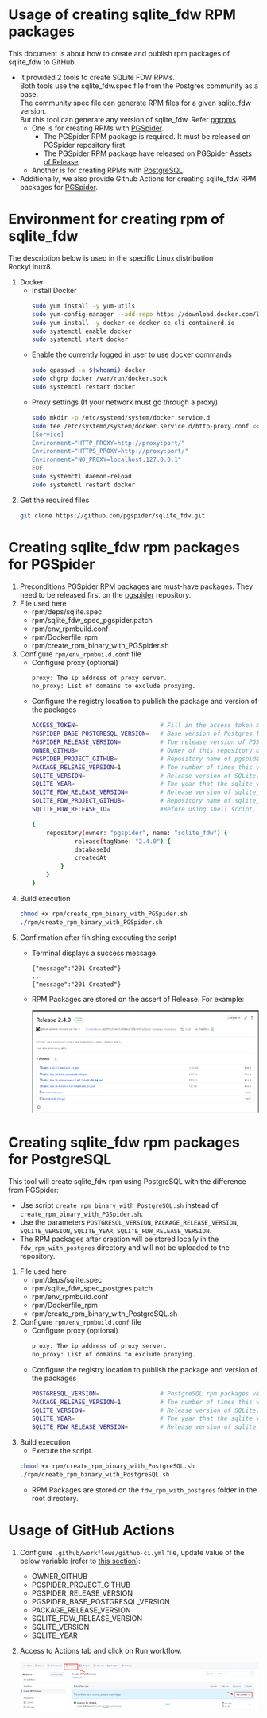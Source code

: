 Usage of creating sqlite_fdw RPM packages
=====================================

This document is about how to create and publish rpm packages of sqlite_fdw to GitHub. 
- It provided 2 tools to create SQLite FDW RPMs.  
Both tools use the sqlite_fdw.spec file from the Postgres community as a base.  
The community spec file can generate RPM files for a given sqlite_fdw version.  
But this tool can generate any version of sqlite_fdw. Refer [pgrpms](https://git.postgresql.org/gitweb/?p=pgrpms.git;a=blob;f=rpm/redhat/main/non-common/sqlite_fdw/main/sqlite_fdw.spec;h=c958692646ae9275f9b3aa17040df22095a58f41;hb=2aa9f88e9fec8c0f41b13b7cc5fb6dae42428ead)
	- One is for creating RPMs with [PGSpider](#creating-sqlite_fdw-rpm-packages-for-pgspider).
		- The PGSpider RPM package is required. It must be released on PGSpider repository first.
		- The PGSpider RPM package have released on PGSpider [Assets of Release](https://github.com/pgspider/pgspider/releases).
	- Another is for creating RPMs with [PostgreSQL](#creating-sqlite_fdw-rpm-packages-for-postgresql).
- Additionally, we also provide Github Actions for creating sqlite_fdw RPM packages for [PGSpider](#usage-of-github-actions).


Environment for creating rpm of sqlite_fdw
=====================================
The description below is used in the specific Linux distribution RockyLinux8.
1. Docker
	- Install Docker
		```sh
		sudo yum install -y yum-utils
		sudo yum-config-manager --add-repo https://download.docker.com/linux/centos/docker-ce.repo
		sudo yum install -y docker-ce docker-ce-cli containerd.io
		sudo systemctl enable docker
		sudo systemctl start docker
		```
	- Enable the currently logged in user to use docker commands
		```sh
		sudo gpasswd -a $(whoami) docker
		sudo chgrp docker /var/run/docker.sock
		sudo systemctl restart docker
		```
	- Proxy settings (If your network must go through a proxy)
		```sh
		sudo mkdir -p /etc/systemd/system/docker.service.d
		sudo tee /etc/systemd/system/docker.service.d/http-proxy.conf << EOF
		[Service]
		Environment="HTTP_PROXY=http://proxy:port/"
		Environment="HTTPS_PROXY=http://proxy:port/"
		Environment="NO_PROXY=localhost,127.0.0.1"
		EOF
		sudo systemctl daemon-reload
		sudo systemctl restart docker
		```
2. Get the required files  
	```sh
	git clone https://github.com/pgspider/sqlite_fdw.git
	```

Creating sqlite_fdw rpm packages for PGSpider
=====================================
1. Preconditions
	PGSpider RPM packages are must-have packages. They need to be released first on the [pgspider](https://github.com/pgspider/pgspider) repository.
2. File used here
	- rpm/deps/sqlite.spec
	- rpm/sqlite_fdw_spec_pgspider.patch
	- rpm/env_rpmbuild.conf
	- rpm/Dockerfile_rpm
	- rpm/create_rpm_binary_with_PGSpider.sh
3. Configure `rpm/env_rpmbuild.conf` file
	- Configure proxy (optional)
		```sh
		proxy: The ip address of proxy server.
		no_proxy: List of domains to exclude proxying.
		```
	- Configure the registry location to publish the package and version of the packages
		```sh
		ACCESS_TOKEN=						# Fill in the access token of your account. It will be used for authentication when publish docker image or packages to GitHub. Refer (https://docs.github.com/en/authentication/keeping-your-account-and-data-secure/managing-your-personal-access-tokens#creating-a-personal-access-token-classic) for how to create a access token.
		PGSPIDER_BASE_POSTGRESQL_VERSION=	# Base version of Postgres for PGSpider. For example: 16.
		PGSPIDER_RELEASE_VERSION=			# The release version of PGSpider. It used to version of PGSpider rpm package. For example: 4.0.0-1.
		OWNER_GITHUB=						# Owner of this repository on Gihub (For example: https://github.com/pgspider/parquet_s3_fdw. The owner is pgspider).
		PGSPIDER_PROJECT_GITHUB=			# Repository name of pgspider. Normally it is "pgspider". If you forked or import it into a new repository, it will be different).
		PACKAGE_RELEASE_VERSION=1			# The number of times this version of the sqlite_fdw has been packaged.
		SQLITE_VERSION=						# Release version of SQLite. For example: 3.42.0. You can check in: https://www.sqlite.org/chronology.html.
		SQLITE_YEAR=						# The year that the sqlite version was released. For example: 2023 for version 3.42.0. You can check in: https://www.sqlite.org/chronology.html.
		SQLITE_FDW_RELEASE_VERSION= 		# Release version of sqlite_fdw. For example: 2.4.0.
		SQLITE_FDW_PROJECT_GITHUB=			# Repository name of sqlite_fdw. Normally it is "sqlite_fdw". If you forked or import it into a new repository, it can be different).
		SQLITE_FDW_RELEASE_ID=				#Before using shell script, you need to create a release (with a tag name) in GitHub manually. And then you need to access into [here](https://docs.github.com/en/graphql/overview/explorer) and execute the below script to get release id (need to update **owner**, **name** and **tagName**):
		```
		```sh
		{
			repository(owner: "pgspider", name: "sqlite_fdw") {
					release(tagName: "2.4.0") {
					databaseId
					createdAt
				}
			}
		}
		```
4. Build execution
	```sh
	chmod +x rpm/create_rpm_binary_with_PGSpider.sh
	./rpm/create_rpm_binary_with_PGSpider.sh
	```
5. Confirmation after finishing executing the script
	- Terminal displays a success message. 
		```
		{"message":"201 Created"}
		...
		{"message":"201 Created"}
		```
	- RPM Packages are stored on the assert of Release. For example:

		![Alt text](images/Github/release_screen.PNG)

Creating sqlite_fdw rpm packages for PostgreSQL
=====================================
This tool will create sqlite_fdw rpm using PostgreSQL with the difference from PGSpider:
- Use script `create_rpm_binary_with_PostgreSQL.sh` instead of `create_rpm_binary_with_PGSpider.sh`.
- Use the parameters `POSTGRESQL_VERSION`, `PACKAGE_RELEASE_VERSION`, `SQLITE_VERSION`, `SQLITE_YEAR`, `SQLITE_FDW_RELEASE_VERSION`.
- The RPM packages after creation will be stored locally in the `fdw_rpm_with_postgres` directory and will not be uploaded to the repository.

1. File used here
	- rpm/deps/sqlite.spec
	- rpm/sqlite_fdw_spec_postgres.patch
	- rpm/env_rpmbuild.conf
	- rpm/Dockerfile_rpm
	- rpm/create_rpm_binary_with_PostgreSQL.sh
2. Configure `rpm/env_rpmbuild.conf` file
	- Configure proxy (optional)
		```sh
		proxy: The ip address of proxy server. 
		no_proxy: List of domains to exclude proxying.
		```
	- Configure the registry location to publish the package and version of the packages
		```sh
		POSTGRESQL_VERSION=					# PostgreSQL rpm packages version. For example: 16.0-1. You can check in: https://yum.postgresql.org/packages/.
		PACKAGE_RELEASE_VERSION=1			# The number of times this version of the sqlite_fdw has been packaged.
		SQLITE_VERSION=						# Release version of SQLite. For example: 3.42.0. You can check in: https://www.sqlite.org/chronology.html.
		SQLITE_YEAR=						# The year that the sqlite version was released. For example: 2023 for version 3.42.0. You can check in: https://www.sqlite.org/chronology.html.
		SQLITE_FDW_RELEASE_VERSION= 		# Release version of sqlite_fdw. For example: 2.4.0.
		```
3. Build execution
	- Execute the script.
	```sh
	chmod +x rpm/create_rpm_binary_with_PostgreSQL.sh
	./rpm/create_rpm_binary_with_PostgreSQL.sh
	```
	- RPM Packages are stored on the `fdw_rpm_with_postgres` folder in the root directory.

Usage of GitHub Actions
=====================================
1. Configure `.github/workflows/github-ci.yml` file, update value of the below variable (refer to [this section](#creating-sqlite_fdw-rpm-packages-for-pgspider)):
	- OWNER_GITHUB
	- PGSPIDER_PROJECT_GITHUB
	- PGSPIDER_RELEASE_VERSION
	- PGSPIDER_BASE_POSTGRESQL_VERSION
	- PACKAGE_RELEASE_VERSION
	- SQLITE_FDW_RELEASE_VERSION
	- SQLITE_VERSION
	- SQLITE_YEAR

2. Access to Actions tab and click on Run workflow.

	![Alt text](images/Github/action_screen.PNG)
